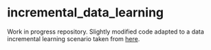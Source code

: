 # incremental_data_learning

Work in progress repository. 
Slightly modified code adapted to a data incremental learning scenario taken from [here](https://github.com/imirzadeh/stable-continual-learning).
